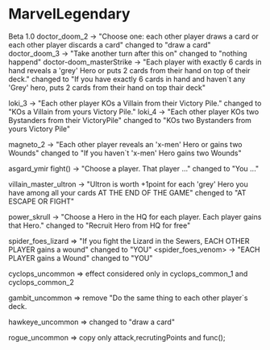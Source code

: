 # MarvelLegendary

Beta 1.0
doctor_doom_2 -> "Choose one: each other player draws a card or each other player discards a card" changed to "draw a card" 
doctor_doom_3 -> "Take another turn after this on" changed to "nothing happend"
doctor-doom_masterStrike -> "Each player with exactly 6 cards in hand reveals a 'grey' Hero or puts 2 cards from their hand on top of their deck."
			    changed to "If you have exactly 6 cards in hand and haven`t any 'Grey' hero, 
			    puts 2 cards from their hand on top thair deck"

loki_3 -> "Each other player KOs a Villain from their Victory Pile." changed to "KOs a Villain from yours Victory Pile."
loki_4 -> "Each other player KOs two Bystanders from their VictoryPile" changed to "KOs two Bystanders from yours Victory Pile"

magneto_2 -> "Each other player reveals an 'x-men' Hero or gains two Wounds" changed to "If you haven`t 'x-men' Hero gains two Wounds"

asgard_ymir fight() -> "Choose a player. That player ..." changed to "You ..."

villain_master_ultron -> "Ultron is worth +1point for each 'grey' Hero you have among all your cards AT THE END OF THE GAME" chenged to 
			 "AT ESCAPE OR FIGHT"

power_skrull -> "Choose a Hero in the HQ for each player. Each player gains that Hero." changed to "Recruit Hero from HQ for free"

spider_foes_lizard => "If you fight the Lizard in the Sewers, EACH OTHER PLAYER gains a wound" changed to "YOU"
<spider_foes_venom> -> "EACH PLAYER gains a Wound" changed to "YOU"

cyclops_uncommon => effect considered only in cyclops_common_1 and cyclops_common_2

gambit_uncommon => remove "Do the same thing to each other player`s deck.

hawkeye_uncommon => changed to "draw a card"

rogue_uncommon => copy only attack,recrutingPoints and func();